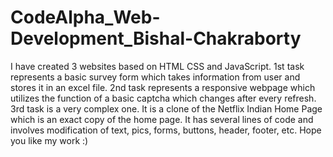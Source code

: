 # CodeAlpha_Web-Development_Bishal-Chakraborty
I have created 3 websites based on HTML CSS and JavaScript.
1st task represents a basic survey form which takes information from user and stores it in an excel file.
2nd task represents a responsive webpage which utilizes the function of a basic captcha which changes after every refresh.
3rd task is a very complex one. It is a clone of the Netflix Indian Home Page which is an exact copy of the home page. It has several lines of code and involves modification of text, pics, forms, buttons, header, footer, etc.
Hope you like my work :)
